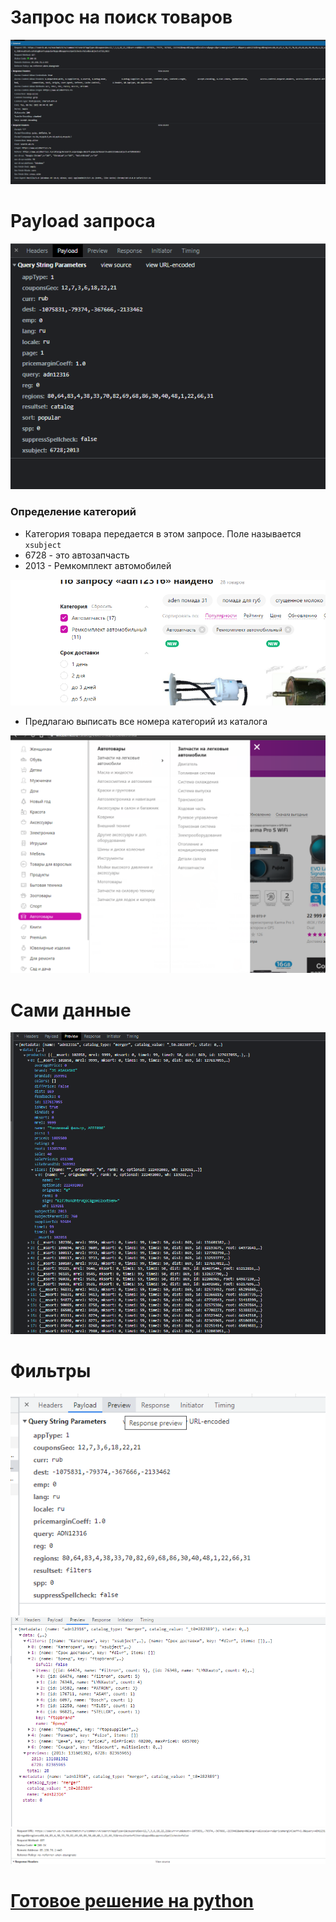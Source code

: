 # Запрос на поиск товаров
![img.png](img.png)

# Payload запроса

![img_1.png](img_1.png)

### **Определение категорий**

- Категория товара передается в этом запросе. Поле называется ```xsubject```
- 6728 - это автозапчасть
- 2013 - Ремкомплект автомобилей

![img_3.png](img_3.png)
- Предлагаю выписать все номера категорий из каталога

![img_4.png](img_4.png)

# Сами данные
![img_2.png](img_2.png)

# Фильтры
![img_5.png](img_5.png)
![img_6.png](img_6.png)
![img_7.png](img_7.png)
# [Готовое решение на python](https://happypython.ru/2022/07/21/парсер-wildberries/)